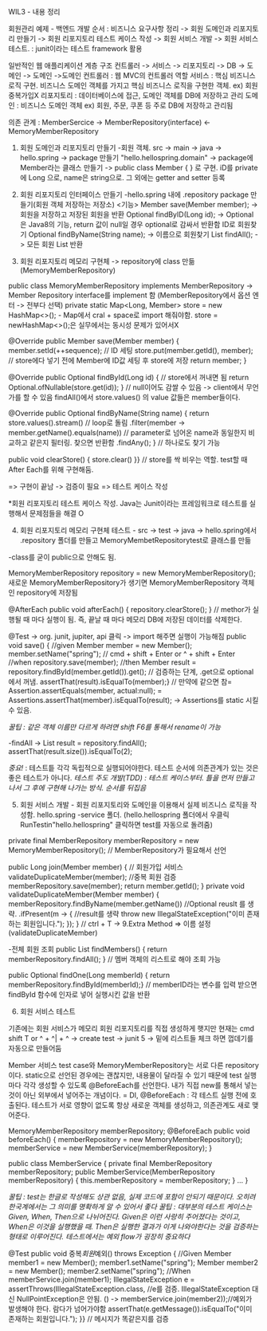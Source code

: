WIL3 - 내용 정리

회원관리 예제 - 백엔드 개발 순서 : 비즈니스 요구사항 정리 -> 회원 도메인과 리포지토리 만들기 -> 회원 리포지토리 테스트 케이스 작성 -> 회원 서비스 개발 -> 회원 서비스 테스트. : junit이라는 테스트 framework 활용

일반적인 웹 애플리케이션 계층 구조 컨트롤러 -> 서비스 -> 리포지토리 -> DB
-> 도메인 -> 도메인 ->도메인
컨트롤러 : 웹 MVC의 컨트롤러 역할
서비스 : 핵심 비즈니스 로직 구현. 비즈니스 도메인 객체를 가지고 핵심 비즈니스 로직을 구현한 객체. ex) 회원중복가입X
리포지토리 : 데이터베이스에 접근, 도메인 객체를 DB에 저장하고 관리
도메인 : 비즈니스 도메인 객체 ex) 회원, 주문, 쿠폰 등 주로 DB에 저장하고 관리됨

의존 관계 : MemberSercice -> MemberRepository(interface) <- MemoryMemberRepository

1. 회원 도메인과 리포지토리 만들기 -회원 객체. src -> main -> java -> hello.spring -> package 만들기 "hello.hellospring.domain" -> package에 Member라는 클래스 만들기 -> public class Member { } 로 구현. iD를 private에 Long 으로, name은 string으로. 그 외에는 getter and setter 등록

2. 회원 리포지토리 인터페이스 만들기
   -hello.spring 내에 .repository package 만들기(회원 객체 저장하는 저장소)
   <기능>
   Member save(Member member); -> 회원을 저장하고 저장된 회원을 반환
   Optional <Member> findByID(Long id); -> Optional은 Java8의 기능, return 값이 null일 경우 optional로 감싸서 반환함 ID로 회원찾기
   Optional <Member> findByName(String name); -> 이름으로 회원찾기
   List<Member> findAll(); -> 모든 회원 List 반환

3. 회원 리포지토리 메모리 구현체 -> repository에 class 만듦(MemoryMemberRepository)

public class MemoryMemberRepository implements MemberRepository -> Member Repository interface를 implement 함 (MemberRepository에서 옵션 엔터 -> 전부다 선택)
private static Map<Long, Member> store = new HashMap<>(); - Map에서 cral + space로 import 해줘야함. store = newHashMap<>();은 실무에서는 동시성 문제가 있어서X

@Override public Member save(Member member) { member.setId(++sequence); // ID 세팅 store.put(member.getId(), member); // store에다 넣기 전에 Member에 ID값 세팅 후 store에 저장 return member; }

@Override public Optional<Member> findById(Long id) { // store에서 꺼내면 됨 return Optional.ofNullable(store.get(id)); } // null이어도 감쌀 수 있음 -> client에서 무언가를 할 수 있음
findAll()에서 store.values() 의 value 값들은 member들이다.

@Override public Optional<Member> findByName(String name) { return store.values().stream() // loop로 돌림 .filter(member -> member.getName().equals(name)) // parameter로 넘어온 name과 동일한지 비교하고 같은지 필터링. 찾으면 반환함 .findAny(); } // 하나로도 찾기 가능

public void clearStore() { store.clear() }} // store를 싹 비우는 역할. test할 때 After Each를 위해 구현해둠.

=> 구현이 끝남 -> 검증이 필요 => 테스트 케이스 작성

\*회원 리포지토리 테스트 케이스 작성. Java는 Junit이라는 프레임워크로 테스트를 실행해서 문제점들을 해결 O

4. 회원 리포지토리 메모리 구현체 테스트 - src -> test -> java -> hello.spring에서 .repository 폴더를 만들고 MemoryMembetRepositorytest로 클래스를 만듦

-class를 굳이 public으로 안해도 됨.

MemoryMemberRepository repository = new MemoryMemberRepository(); 새로운 MemoryMemberRepository가 생기면 MemoryMemberRepository 객체인 repository에 저장됨

@AfterEach
public void afterEach() { repository.clearStore(); } // methor가 실행될 때 마다 실행이 됨. 즉, 끝날 때 마다 메모리 DB에 저장된 데이터를 삭제한다.

@Test -> org. junit, jupiter, api 클릭 -> import 해주면 실행이 가능해짐 public void save() { //given Member member = new Member(); member.setName("spring"); // cmd + shift + Enter or ^ + shift + Enter //when repository.save(member); //then Member result = repository.findById(member.getId()).get(); // 검증하는 단계, .get으로 optional에서 꺼냄. assertThat(result).isEqualTo(member);} // 만약에 같으면 참= Assertion.assertEquals(member, actual:null); = Assertions.assertThat(member).isEqualTo(result); -> Assertions를 static 시킬 수 있음.

_꿀팁 : 같은 객체 이름만 다르게 하려면 shift F6를 통해서 rename이 가능_

-findAll -> List<Member> result = repository.findAll();
assertThat(result.size()).isEqualTo(2);

_중요!_ : 테스트틑 각각 독립적으로 실행되어야한다. 테스트 순서에 의존관계가 있는 것은 좋은 테스트가 아니다.
_테스트 주도 개발(TDD) : 테스트 케이스부터. 틀을 먼저 만들고 나서 그 후에 구현해 나가는 방식. 순서를 뒤집음_

5. 회원 서비스 개발 - 회원 리포지토리와 도메인을 이용해서 실제 비즈니스 로직을 작성함.
   hello.spring -service 폴더. (hello.hellospring 폴더에서 우클릭 RunTestin"hello.hellospring" 클릭하면 test를 자동으로 돌려줌)

private final MemberRepository memberRepository = new MemoryMemberRepository(); // MemberRepository가 필요해서 선언

public Long join(Member member) { // 회원가입 서비스 validateDuplicateMember(member); //중복 회원 검증 memberRepository.save(member); return member.getId(); }
private void validateDuplicateMember(Member member) { memberRepository.findByName(member.getName()) //Optional<Member> reuslt 를 생략. .ifPresent(m -> { //result를 생략 throw new IllegalStateException("이미 존재하는 회원입니다."); }); } // ctrl + T -> 9.Extra Method => 이름 설정(validateDuplicateMember)

-전체 회원 조회
public List<Member> findMembers() { return memberRepository.findAll(); } // 멤버 객체의 리스트로 해야 조회 가능

public Optional<Member> findOne(Long memberId) { return memberRepository.findById(memberId);} // memberID라는 변수를 입력 받으면 findById 함수에 인자로 넣어 실행시킨 값을 반환

6. 회원 서비스 테스트

기존에는 회원 서비스가 메모리 회원 리포지토리를 직접 생성하게 햇지만 현재는 cmd shift T or ^ + ^| + ^ -> create test -> junit 5 -> 밑에 리스트들 체크 하면 껍데기를 자동으로 만들어둠

Member 서비스 test case와 MemoryMemberRepository는 서로 다른 repository이다. static으로 선언된 경우에는 괜찮지만, 내용물이 달라질 수 있기 때문에 test 실행마다 각각 생성할 수 있도록 @BeforeEach를 선언한다. 내가 직접 new를 통해서 넣는 것이 아닌 외부에서 넣어주는 개념이다. = DI, @BeforeEach : 각 테스트 실행 전에 호출된다. 테스트가 서로 영향이 없도록 항상 새로운 객체를 생성하고, 의존관계도 새로 맺어준다.

MemoryMemberRepository memberRepository;
@BeforeEach public void beforeEach() { memberRepository = new MemoryMemberRepository(); memberService = new MemberService(memberRepository); }

public class MemberService { private final MemberRepository memberRepository; public MemberService(MemberRepository memberRepository) { this.memberRepository = memberRepository; } ... }

_꿀팁 : test는 한글로 작성해도 상관 없음, 실제 코드에 포함이 안되기 때문이다. 오히려 한국계에서는 그 의미를 명확하게 알 수 있어서 좋다_
_꿀팁 : 대부분의 테스트 케이스는 Given, When, Then으로 나뉘어진다. Given은 이런 사랑히 주어졌다는 것이고, When은 이것을 실행했을 때. Then은 실행한 결과가 이게 나와야한다는 것을 검증하는 형태로 이루어진다. 테스트에서는 예외 flow가 굉장히 중요하다_

@Test public void 중복*회원*예외() throws Exception { //Given Member member1 = new Member(); member1.setName("spring"); Member member2 = new Member(); member2.setName("spring");
//When memberService.join(member1); IllegalStateException e = assertThrows(IllegalStateException.class, //e를 검증. IllegalStateException 대신 NullPointException은 안됨. () -> memberService.join(member2));//예외가 발생해야 한다. 람다가 넘어가야함 assertThat(e.getMessage()).isEqualTo("이미 존재하는 회원입니다."); }} // 메시지가 똑같은지를 검증
